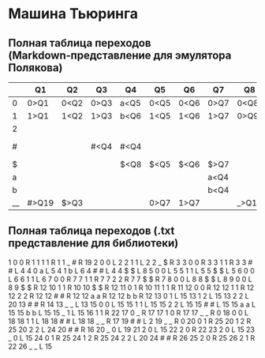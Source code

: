 # **Машина Тьюринга**

## **Полная таблица переходов (Markdown‑представление для эмулятора Полякова)**

|     | Q1    | Q2   | Q3   | Q4   | Q5   | Q6   | Q7   | Q8    | Q9    | Q10   | Q11   | Q12   | Q13   | Q14   | Q15   | Q16   | Q17   | Q18   | Q19  | Q20   | Q21   | Q22   | Q23   | Q24   | Q25   | Q26   |
| --- | ----- | ---- | ---- | ---- | ---- | ---- | ---- | ----- | ----- | ----- | ----- | ----- | ----- | ----- | ----- | ----- | ----- | ----- | ---- | ----- | ----- | ----- | ----- | ----- | ----- | ----- |
| 0   | 0>Q1  | 0<Q2 | 0>Q3 | a<Q5 | 0<Q5 | 0<Q6 | 0>Q7 | 0<Q8  | 1>Q10 | 0<Q11 | 1>Q10 | 0>Q12 | 1<Q15 |       | 0<Q15 |       | _>Q17 | 0<Q18 |      | 1>Q25 |       |       |       | 1>Q25 |       |       |
| 1   | 1>Q1  | 1<Q2 | 1>Q3 | b<Q6 | 1<Q5 | 1<Q6 | 1>Q7 | 0>Q9  | 1>Q10 | 1>Q10 | 1>Q11 | 1>Q12 | 2<Q15 |       | 1<Q15 |       |       | 1<Q18 |      | 2>Q25 |       |       |       | 2>Q25 |       |       |
| 2   |       |      |      |      |      |      |      |       |       |       |       | 2>Q12 | 2<Q20 |       | 2<Q15 | 1>Q22 |       |       |      | 2<Q24 | 0<Q15 | 0>Q22 | 0<Q15 | 2<Q20 | 0>Q25 | 1>Q22 |
| #   |       |      | #<Q4 | #<Q4 |      |      |      |       |       |       |       | #>Q12 | #>Q14 |       | #<Q15 |       | #<Q18 |       | #<Q2 | #>Q16 |       |       |       | #>Q26 |       |       |
| $   |       |      |      | $<Q8 | $<Q5 | $<Q6 | $>Q7 |       | $>Q12 | $>Q12 |       |       |       |       | $<Q8  |       | _>17  |       |      |       |       |       |       |       |       |       |
| a   |       |      |      |      |      |      | a<Q4 |       |       |       |       | a>Q12 |       |       | a<Q15 |       | 0>Q17 |       |      |       |       |       |       |       |       |       |
| b   |       |      |      |      |      |      | b<Q4 |       |       |       |       | b>Q12 |       |       | b<Q15 |       | 1>Q17 |       |      |       |       |       |       |       |       |       |
| __  | #>Q19 | $>Q3 |      |      | 0>Q7 | 1>Q7 |      | _>Q17 |       |       |       | _<Q13 |       | 1<Q15 |       | 0<Q15 |       | _>0   | 0<19 |       |       | 0<Q15 |       |       | _<Q15 |       |


## **Полная таблица переходов (.txt представление для библиотеки)**

1 0 0 R 1
1 1 1 R 1
1 _ # R 19
2 0 0 L 2
2 1 1 L 2
2 _ $ R 3
3 0 0 R 3
3 1 1 R 3
3 # # L 4
4 0 a L 5
4 1 b L 6
4 # # L 4
4 $ $ L 8
5 0 0 L 5
5 1 1 L 5
5 $ $ L 5
6 0 0 L 6
6 1 1 L 6
7 0 0 R 7
7 1 1 R 7
7 2 2 R 7
7 $ $ R 7
8 0 0 L 8
8 $ $ L 8
9 0 0 L 8
9 $ $ R 12
10 1 1 R 10
10 $ $ R 12
11 0 1 R 10
11 1 1 R 11
12 0 0 R 12
12 1 1 R 12
12 2 2 R 12
12 # # R 12
12 a a R 12
12 b b R 12
13 0 1 L 15
13 1 2 L 15
13 2 2 L 20
13 # # R 14
13 _ _ L 13
15 0 0 L 15
15 1 1 L 15
15 2 2 L 15
15 # # L 15
15 a a L 15
15 b b L 15
15 _ 1 L 15
16 1 1 R 22
17 0 _ R 17
17 1 0 R 17
17 _ _ R 0
18 0 0 L 18
18 1 1 L 18
18 # # L 18
18 _ _ R 17
19 # # L 2
19 _ _ R 0
20 0 1 R 25
20 1 2 R 25
20 2 2 L 24
20 # # R 16
20 _ 0 L 19
21 2 0 L 15
22 2 0 R 22
23 2 0 L 15
23 _ 0 L 15
24 0 1 R 25
24 1 2 R 25
24 2 2 L 20
24 # # R 26
25 2 0 R 25
26 2 1 R 22
26 _ _ L 15
